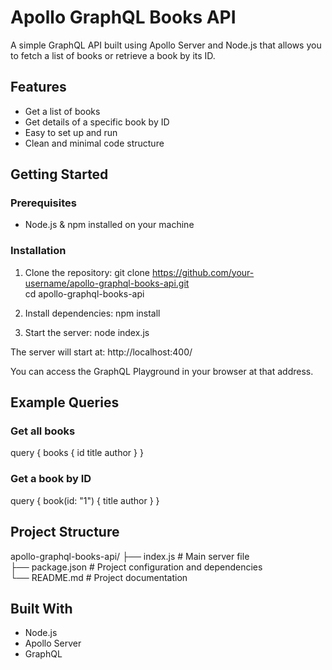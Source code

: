 # Apollo GraphQL Books API
A simple GraphQL API built using Apollo Server and Node.js that allows you to fetch a list of books or retrieve a book by its ID.

## Features
- Get a list of books  
- Get details of a specific book by ID  
- Easy to set up and run  
- Clean and minimal code structure  

## Getting Started

### Prerequisites
- Node.js & npm installed on your machine

### Installation

1. Clone the repository:
   git clone https://github.com/your-username/apollo-graphql-books-api.git  
   cd apollo-graphql-books-api

2. Install dependencies:
   npm install

3. Start the server:
   node index.js

The server will start at:
http://localhost:400/

You can access the GraphQL Playground in your browser at that address.

## Example Queries

### Get all books
query {
  books {
    id
    title
    author
  }
}

### Get a book by ID
query {
  book(id: "1") {
    title
    author
  }
}

## Project Structure
apollo-graphql-books-api/
├── index.js          # Main server file  
├── package.json      # Project configuration and dependencies  
└── README.md         # Project documentation

## Built With
- Node.js  
- Apollo Server  
- GraphQL  




